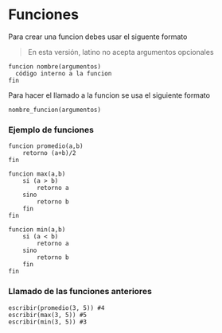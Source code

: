 # Funciones
Para crear una funcion debes usar el siguente formato
> En esta versión, latino no acepta argumentos opcionales

```
funcion nombre(argumentos)
  código interno a la funcion
fin
```
Para hacer el llamado a la funcion se usa el siguiente formato
```
nombre_funcion(argumentos)
```




### Ejemplo de funciones

```
funcion promedio(a,b)
    retorno (a+b)/2
fin
```

```
funcion max(a,b)
    si (a > b)
        retorno a
    sino
        retorno b
    fin
fin
```

```
funcion min(a,b)
    si (a < b)
        retorno a
    sino
        retorno b
    fin
fin
```


### Llamado de las funciones anteriores
```
escribir(promedio(3, 5)) #4
escribir(max(3, 5)) #5
escribir(min(3, 5)) #3
```